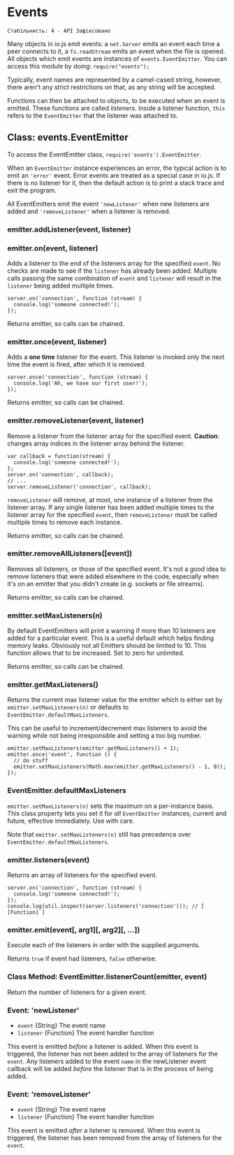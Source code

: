 # Events

    Стабільнисть: 4 - API Зафіксовано
    

<!--type=module-->

Many objects in io.js emit events: a `net.Server` emits an event each time a peer connects to it, a `fs.readStream` emits an event when the file is opened. All objects which emit events are instances of `events.EventEmitter`. You can access this module by doing: `require("events");`

Typically, event names are represented by a camel-cased string, however, there aren't any strict restrictions on that, as any string will be accepted.

Functions can then be attached to objects, to be executed when an event is emitted. These functions are called *listeners*. Inside a listener function, `this` refers to the `EventEmitter` that the listener was attached to.

## Class: events.EventEmitter

To access the EventEmitter class, `require('events').EventEmitter`.

When an `EventEmitter` instance experiences an error, the typical action is to emit an `'error'` event. Error events are treated as a special case in io.js. If there is no listener for it, then the default action is to print a stack trace and exit the program.

All EventEmitters emit the event `'newListener'` when new listeners are added and `'removeListener'` when a listener is removed.

### emitter.addListener(event, listener)

### emitter.on(event, listener)

Adds a listener to the end of the listeners array for the specified `event`. No checks are made to see if the `listener` has already been added. Multiple calls passing the same combination of `event` and `listener` will result in the `listener` being added multiple times.

    server.on('connection', function (stream) {
      console.log('someone connected!');
    });
    

Returns emitter, so calls can be chained.

### emitter.once(event, listener)

Adds a **one time** listener for the event. This listener is invoked only the next time the event is fired, after which it is removed.

    server.once('connection', function (stream) {
      console.log('Ah, we have our first user!');
    });
    

Returns emitter, so calls can be chained.

### emitter.removeListener(event, listener)

Remove a listener from the listener array for the specified event. **Caution**: changes array indices in the listener array behind the listener.

    var callback = function(stream) {
      console.log('someone connected!');
    };
    server.on('connection', callback);
    // ...
    server.removeListener('connection', callback);
    

`removeListener` will remove, at most, one instance of a listener from the listener array. If any single listener has been added multiple times to the listener array for the specified `event`, then `removeListener` must be called multiple times to remove each instance.

Returns emitter, so calls can be chained.

### emitter.removeAllListeners([event])

Removes all listeners, or those of the specified event. It's not a good idea to remove listeners that were added elsewhere in the code, especially when it's on an emitter that you didn't create (e.g. sockets or file streams).

Returns emitter, so calls can be chained.

### emitter.setMaxListeners(n)

By default EventEmitters will print a warning if more than 10 listeners are added for a particular event. This is a useful default which helps finding memory leaks. Obviously not all Emitters should be limited to 10. This function allows that to be increased. Set to zero for unlimited.

Returns emitter, so calls can be chained.

### emitter.getMaxListeners()

Returns the current max listener value for the emitter which is either set by `emitter.setMaxListeners(n)` or defaults to `EventEmitter.defaultMaxListeners`.

This can be useful to increment/decrement max listeners to avoid the warning while not being irresponsible and setting a too big number.

    emitter.setMaxListeners(emitter.getMaxListeners() + 1);
    emitter.once('event', function () {
      // do stuff
      emitter.setMaxListeners(Math.max(emitter.getMaxListeners() - 1, 0));
    });
    

### EventEmitter.defaultMaxListeners

`emitter.setMaxListeners(n)` sets the maximum on a per-instance basis. This class property lets you set it for *all* `EventEmitter` instances, current and future, effective immediately. Use with care.

Note that `emitter.setMaxListeners(n)` still has precedence over `EventEmitter.defaultMaxListeners`.

### emitter.listeners(event)

Returns an array of listeners for the specified event.

    server.on('connection', function (stream) {
      console.log('someone connected!');
    });
    console.log(util.inspect(server.listeners('connection'))); // [ [Function] ]
    

### emitter.emit(event\[, arg1\]\[, arg2\][, ...])

Execute each of the listeners in order with the supplied arguments.

Returns `true` if event had listeners, `false` otherwise.

### Class Method: EventEmitter.listenerCount(emitter, event)

Return the number of listeners for a given event.

### Event: 'newListener'

  * `event` {String} The event name
  * `listener` {Function} The event handler function

This event is emitted *before* a listener is added. When this event is triggered, the listener has not been added to the array of listeners for the `event`. Any listeners added to the event `name` in the newListener event callback will be added *before* the listener that is in the process of being added.

### Event: 'removeListener'

  * `event` {String} The event name
  * `listener` {Function} The event handler function

This event is emitted *after* a listener is removed. When this event is triggered, the listener has been removed from the array of listeners for the `event`.